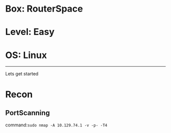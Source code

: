 # Box: RouterSpace
# Level: Easy
# OS: Linux
<hr>

Lets get started

# Recon

## PortScanning

command:```sudo nmap -A 10.129.74.1 -v -p- -T4```

```
```
